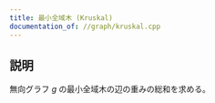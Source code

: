 ```yaml
---
title: 最小全域木 (Kruskal)
documentation_of: //graph/kruskal.cpp
---
```


## 説明
無向グラフ $g$ の最小全域木の辺の重みの総和を求める。